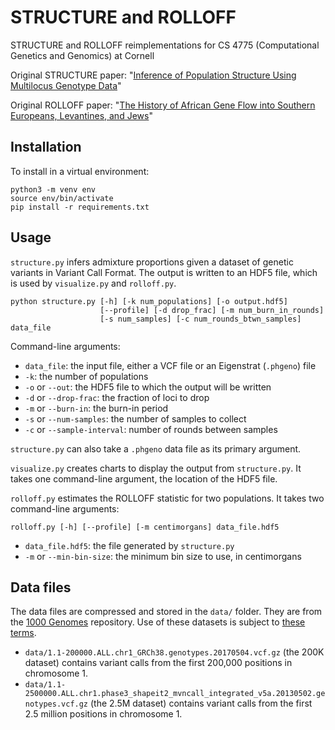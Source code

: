# STRUCTURE and ROLLOFF

STRUCTURE and ROLLOFF reimplementations for CS 4775 (Computational Genetics and Genomics) at Cornell

Original STRUCTURE paper: "[Inference of Population Structure Using Multilocus Genotype Data](https://www.genetics.org/content/155/2/945)"

Original ROLLOFF paper: "[The History of African Gene Flow into Southern Europeans, Levantines, and Jews](https://journals.plos.org/plosgenetics/article?id=10.1371/journal.pgen.1001373#s4)"

## Installation

To install in a virtual environment:

```
python3 -m venv env
source env/bin/activate
pip install -r requirements.txt
```

## Usage

`structure.py` infers admixture proportions given a dataset of genetic variants in Variant Call Format. The output is written to an HDF5 file, which is used by `visualize.py` and `rolloff.py`.

```
python structure.py [-h] [-k num_populations] [-o output.hdf5]
                    [--profile] [-d drop_frac] [-m num_burn_in_rounds]
                    [-s num_samples] [-c num_rounds_btwn_samples] data_file
```

Command-line arguments:
- `data_file`: the input file, either a VCF file or an Eigenstrat (`.phgeno`) file
- `-k`: the number of populations
- `-o` or `--out`: the HDF5 file to which the output will be written
- `-d` or `--drop-frac`: the fraction of loci to drop
- `-m` or `--burn-in`: the burn-in period
- `-s` or `--num-samples`: the number of samples to collect
- `-c` or `--sample-interval`: number of rounds between samples

`structure.py` can also take a `.phgeno` data file as its primary argument.

`visualize.py` creates charts to display the output from `structure.py`. It takes one command-line argument, the location of the HDF5 file.

`rolloff.py` estimates the ROLLOFF statistic for two populations. It takes two command-line arguments:

```
rolloff.py [-h] [--profile] [-m centimorgans] data_file.hdf5
```

- `data_file.hdf5`: the file generated by `structure.py`
- `-m` or `--min-bin-size`: the minimum bin size to use, in centimorgans

## Data files

The data files are compressed and stored in the `data/` folder. They are from the [1000 Genomes](https://www.internationalgenome.org/) repository. Use of these datasets is subject to [these terms](https://www.internationalgenome.org/IGSR_disclaimer).

- `data/1.1-200000.ALL.chr1_GRCh38.genotypes.20170504.vcf.gz` (the 200K dataset) contains variant calls from the first 200,000 positions in chromosome 1.
- `data/1.1-2500000.ALL.chr1.phase3_shapeit2_mvncall_integrated_v5a.20130502.genotypes.vcf.gz` (the 2.5M dataset) contains variant calls from the first 2.5 million positions in chromosome 1.
